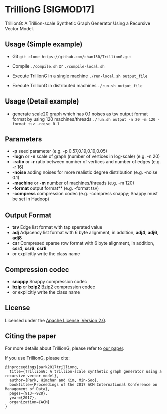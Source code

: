 # TrillionG [SIGMOD17]
TrillionG: A Trillion-scale Synthetic Graph Generator Using a Recursive Vector Model.

## Usage (Simple example)
 - Git
``
git clone https://github.com/chan150/TrillionG.git
`` 

 - Compile 
``
./compile.sh
``
or 
``
./compile-local.sh
``

 - Execute TrillionG in a single machine
``
./run-local.sh output_file
``

 - Execute TrillionG in distributed machines
``
./run.sh output_file
``

## Usage (Detail example)
 - generate scale20 graph which has 0.1 noises as tsv output format format by using 120 machines/threads 
``
./run.sh output -n 20 -m 120 -format tsv -noise 0.1
``


## Parameters
 - **-p** seed parameter (e.g. -p 0.57,0.19,0.19,0.05)
 - **-logn** or **-n** scale of graph (number of vertices in log-scale) (e.g. -n 20)
 - **-ratio** or **-r** ratio between number of vertices and number of edges (e.g. -r 16)
 - **-noise** adding noises for more realistic degree distribution (e.g. -noise 0.1) 
 - **-machine** or **-m** number of machines/threads (e.g. -m 120)
 - **-format** output format** (e.g. -format tsv)
 - **-compress** compression codec (e.g. -compress snappy; Snappy must be set in Hadoop)

## Output Format
 - **tsv** Edge list format with tap sperated value 
 - **adj** Adjacency list format with 6 byte alignment, in addition, **adj4**, **adj6**, **adj8**
 - **csr** Compresed sparse row format with 6 byte alignment, in addition, **csr4**, **csr6**, **csr8**
 - or explicitly write the class name

## Compression codec
 - **snappy** Snappy compression codec
 - **bzip** or **bzip2** Bzip2 compression codec
 - or explicitly write the class name
 
## License
Licensed under the [Apache License, Version 2.0](http://www.apache.org/licenses/LICENSE-2.0).

## Citing the paper
For more details about TrillionG, please refer to [our paper](https://dl.acm.org/authorize?N667286).

If you use TrillionG, please cite:
```
@inproceedings{park2017trilliong,
  title={TrillionG: A trillion-scale synthetic graph generator using a recursive vector model},
  author={Park, Himchan and Kim, Min-Soo},
  booktitle={Proceedings of the 2017 ACM International Conference on Management of Data},
  pages={913--928},
  year={2017},
  organization={ACM}
}
```
